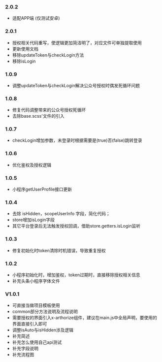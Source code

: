 ### 2.0.2
* 适配APP端 (仅测试安卓)

### 2.0.1
* 授权相关代码重写，使逻辑更加简洁明了，对应文件可单独提取使用
* 更新使用文档
* 移除updateToken与checkLogin方法
* 移除isLogin

### 1.0.9
* 调整updateToken与checkLogin解决公众号授权时偶发死循环问题

### 1.0.8
* 修复代码调整带来的公众号授权死循环
* 去除base.scss'文件的引入

### 1.0.7
* checkLogin增加参数，未登录时根据需要是(true)否(false)跳转登录

### 1.0.6
* 优化鉴权及授权逻辑

### 1.0.5
* 小程序getUserProfile接口更新

### 1.0.4
* 去除 isHidden，scopeUserInfo 字段，简化代码；
* store增加isLogin字段
* 其它平台登录后无法触发授权回调，借助store.getters.isLogin监听

### 1.0.3
* 修复初始化时token清除时机错误，导致重复授权

### 1.0.2
* 小程序初始化时，增加鉴权，token过期时，直接移除授权相关信息
* 补充头条小程序字体文件

### V1.0.1

* 可直接当做项目模板使用
* common部分方法说明及流程说明
* 需要授权的界面引入x-arthorize组件，建议在main.js中全局声明，要使用的界面直接引入即可
* 调整isAuto与isHidden涉及逻辑
* 补充简述
* 补充怎么使用自己api测试
* 补充字段说明
* 补充流程图



